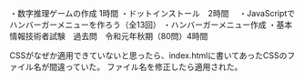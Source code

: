 ・数字推理ゲームの作成 1時間
・ドットインストール　2時間
　・JavaScriptでハンバーガーメニューを作ろう（全13回）
  ・ハンバーガーメニュー作成
・基本情報技術者試験　過去問　令和元年秋期（80問）4時間

CSSがなぜか適用できていないと思ったら、index.htmlに書いてあったCSSのファイル名が間違っていた。
ファイル名を修正したら適用された。
